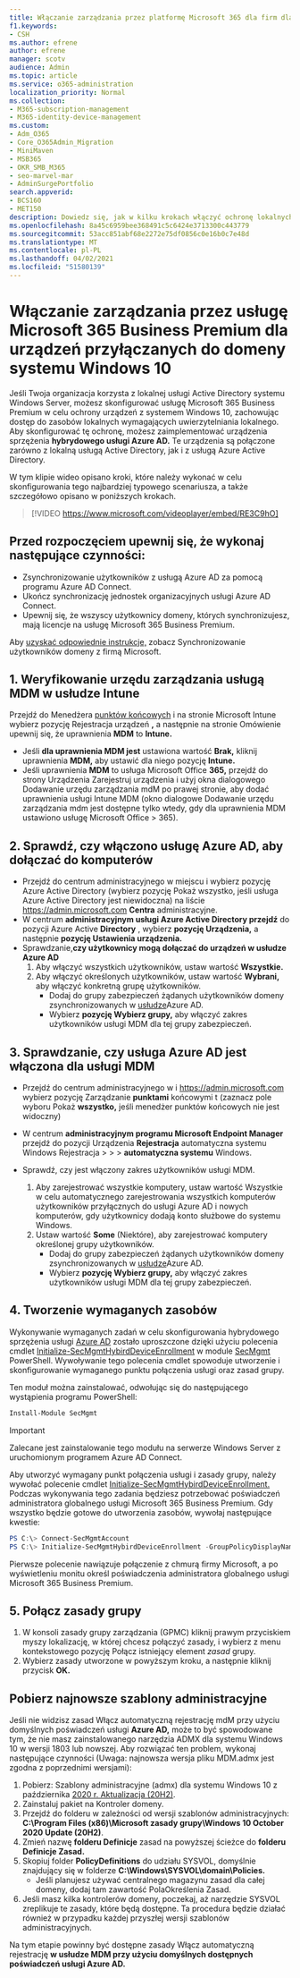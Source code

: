 ```yaml
---
title: Włączanie zarządzania przez platformę Microsoft 365 dla firm dla urządzeń przyłącznych do domeny systemu Windows 10
f1.keywords:
- CSH
ms.author: efrene
author: efrene
manager: scotv
audience: Admin
ms.topic: article
ms.service: o365-administration
localization_priority: Normal
ms.collection:
- M365-subscription-management
- M365-identity-device-management
ms.custom:
- Adm_O365
- Core_O365Admin_Migration
- MiniMaven
- MSB365
- OKR_SMB_M365
- seo-marvel-mar
- AdminSurgePortfolio
search.appverid:
- BCS160
- MET150
description: Dowiedz się, jak w kilku krokach włączyć ochronę lokalnych urządzeń z systemem Windows 10 przyłączanych do usługi Active Directory na platformie Microsoft 365.
ms.openlocfilehash: 8a45c6959bee368491c5c6424e3713300c443779
ms.sourcegitcommit: 53acc851abf68e2272e75df0856c0e16b0c7e48d
ms.translationtype: MT
ms.contentlocale: pl-PL
ms.lasthandoff: 04/02/2021
ms.locfileid: "51580139"
---
```

# <a name="enable-domain-joined-windows-10-devices-to-be-managed-by-microsoft-365-business-premium"></a>Włączanie zarządzania przez usługę Microsoft 365 Business Premium dla urządzeń przyłączanych do domeny systemu Windows 10

Jeśli Twoja organizacja korzysta z lokalnej usługi Active Directory systemu Windows Server, możesz skonfigurować usługę Microsoft 365 Business Premium w celu ochrony urządzeń z systemem Windows 10, zachowując dostęp do zasobów lokalnych wymagających uwierzytelniania lokalnego.
Aby skonfigurować tę ochronę, możesz zaimplementować urządzenia sprzężenia **hybrydowego usługi Azure AD.** Te urządzenia są połączone zarówno z lokalną usługą Active Directory, jak i z usługą Azure Active Directory.

W tym klipie wideo opisano kroki, które należy wykonać w celu skonfigurowania tego najbardziej typowego scenariusza, a także szczegółowo opisano w poniższych krokach.

> [!VIDEO https://www.microsoft.com/videoplayer/embed/RE3C9hO]
  

## <a name="before-you-get-started-make-sure-you-complete-these-steps"></a>Przed rozpoczęciem upewnij się, że wykonaj następujące czynności:
- Zsynchronizowanie użytkowników z usługą Azure AD za pomocą programu Azure AD Connect.
- Ukończ synchronizację jednostek organizacyjnych usługi Azure AD Connect.
- Upewnij się, że wszyscy użytkownicy domeny, których synchronizujesz, mają licencje na usługę Microsoft 365 Business Premium.

Aby [uzyskać odpowiednie instrukcje,](manage-domain-users.md) zobacz Synchronizowanie użytkowników domeny z firmą Microsoft.

## <a name="1-verify-mdm-authority-in-intune"></a>1. Weryfikowanie urzędu zarządzania usługą MDM w usłudze Intune

Przejdź do Menedżera [punktów końcowych](https://endpoint.microsoft.com/#blade/Microsoft_Intune_Enrollment/EnrollmentMenu/overview) i na stronie Microsoft  Intune wybierz pozycję Rejestracja urządzeń **,** a następnie na stronie Omówienie upewnij się, że uprawnienia **MDM** to **Intune.**

- Jeśli **dla uprawnienia MDM jest** ustawiona wartość **Brak,** kliknij uprawnienia **MDM,** aby ustawić dla niego pozycję **Intune.**
- Jeśli uprawnienia **MDM** to usługa Microsoft Office  **365,** przejdź do strony Urządzenia Zarejestruj urządzenia i użyj okna dialogowego Dodawanie urzędu zarządzania mdM po prawej stronie, aby dodać uprawnienia usługi Intune MDM (okno dialogowe Dodawanie urzędu zarządzania mdm jest dostępne tylko wtedy, gdy dla uprawnienia MDM ustawiono usługę Microsoft Office  >   365).    

## <a name="2-verify-azure-ad-is-enabled-for-joining-computers"></a>2. Sprawdź, czy włączono usługę Azure AD, aby dołączać do komputerów

- Przejdź do centrum administracyjnego w miejscu i wybierz pozycję Azure Active Directory (wybierz pozycję Pokaż wszystko, jeśli usługa Azure Active Directory jest niewidoczna) na liście <a href="https://go.microsoft.com/fwlink/p/?linkid=2024339" target="_blank">https://admin.microsoft.com</a> **Centra** administracyjne.  
- W centrum **administracyjnym usługi Azure Active Directory przejdź** do pozycji Azure Active **Directory** , wybierz **pozycję Urządzenia,** a następnie **pozycję Ustawienia urządzenia.**
- Sprawdzanie,**czy użytkownicy mogą dołączać do urządzeń w usłudze Azure AD** 
    1. Aby włączyć wszystkich użytkowników, ustaw wartość **Wszystkie.**
    2. Aby włączyć określonych użytkowników, ustaw wartość **Wybrani,** aby włączyć konkretną grupę użytkowników.
        - Dodaj do grupy zabezpieczeń żądanych użytkowników domeny zsynchronizowanych w [usłudze](../admin/create-groups/create-groups.md)Azure AD.
        - Wybierz **pozycję Wybierz grupy,** aby włączyć zakres użytkowników usługi MDM dla tej grupy zabezpieczeń.

## <a name="3-verify-azure-ad-is-enabled-for-mdm"></a>3. Sprawdzanie, czy usługa Azure AD jest włączona dla usługi MDM

- Przejdź do centrum administracyjnego w i <a href="https://go.microsoft.com/fwlink/p/?linkid=2024339" target="_blank">https://admin.microsoft.com</a> wybierz pozycję Zarządzanie  **punktami** końcowymi t (zaznacz pole wyboru Pokaż **wszystko,** jeśli menedżer punktów końcowych nie jest widoczny)
- W centrum **administracyjnym programu Microsoft Endpoint Manager** przejdź do pozycji Urządzenia **Rejestracja** automatyczna systemu Windows Rejestracja  >    >    >  **automatyczna systemu** Windows.
- Sprawdź, czy jest włączony zakres użytkowników usługi MDM.

    1. Aby zarejestrować wszystkie komputery, ustaw wartość Wszystkie w celu automatycznego zarejestrowania wszystkich komputerów użytkowników przyłącznych do usługi Azure AD i nowych komputerów, gdy użytkownicy dodają konto służbowe do systemu Windows. 
    2. Ustaw wartość **Some** (Niektóre), aby zarejestrować komputery określonej grupy użytkowników.
        -  Dodaj do grupy zabezpieczeń żądanych użytkowników domeny zsynchronizowanych w [usłudze](../admin/create-groups/create-groups.md)Azure AD.
        -  Wybierz **pozycję Wybierz grupy,** aby włączyć zakres użytkowników usługi MDM dla tej grupy zabezpieczeń.

## <a name="4-create-the-required-resources"></a>4. Tworzenie wymaganych zasobów 

Wykonywanie wymaganych zadań w celu skonfigurowania hybrydowego sprzężenia usługi [Azure AD](/azure/active-directory/devices/hybrid-azuread-join-managed-domains#configure-hybrid-azure-ad-join) zostało uproszczone dzięki użyciu polecenia cmdlet [Initialize-SecMgmtHybirdDeviceEnrollment](https://github.com/microsoft/secmgmt-open-powershell/blob/master/docs/help/Initialize-SecMgmtHybirdDeviceEnrollment.md) w module [SecMgmt](https://www.powershellgallery.com/packages/SecMgmt) PowerShell. Wywoływanie tego polecenia cmdlet spowoduje utworzenie i skonfigurowanie wymaganego punktu połączenia usługi oraz zasad grupy.

Ten moduł można zainstalować, odwołując się do następującego wystąpienia programu PowerShell:

```powershell
Install-Module SecMgmt
```

> [!IMPORTANT]
> Zalecane jest zainstalowanie tego modułu na serwerze Windows Server z uruchomionym programem Azure AD Connect.

Aby utworzyć wymagany punkt połączenia usługi i zasady grupy, należy wywołać polecenie cmdlet [Initialize-SecMgmtHybirdDeviceEnrollment.](https://github.com/microsoft/secmgmt-open-powershell/blob/master/docs/help/Initialize-SecMgmtHybirdDeviceEnrollment.md) Podczas wykonywania tego zadania będziesz potrzebować poświadczeń administratora globalnego usługi Microsoft 365 Business Premium. Gdy wszystko będzie gotowe do utworzenia zasobów, wywołaj następujące kwestie:

```powershell
PS C:\> Connect-SecMgmtAccount
PS C:\> Initialize-SecMgmtHybirdDeviceEnrollment -GroupPolicyDisplayName 'Device Management'
```

Pierwsze polecenie nawiązuje połączenie z chmurą firmy Microsoft, a po wyświetleniu monitu określ poświadczenia administratora globalnego usługi Microsoft 365 Business Premium.

## <a name="5-link-the-group-policy"></a>5. Połącz zasady grupy

1. W konsoli zasady grupy zarządzania (GPMC) kliknij prawym przyciskiem myszy lokalizację, w której chcesz połączyć zasady, i wybierz z menu kontekstowego pozycję Połącz istniejący element *zasad* grupy.
2. Wybierz zasady utworzone w powyższym kroku, a następnie kliknij przycisk **OK.**

## <a name="get-the-latest-administrative-templates"></a>Pobierz najnowsze szablony administracyjne

Jeśli nie widzisz zasad Włącz automatyczną rejestrację mdM przy użyciu domyślnych poświadczeń usługi **Azure AD,** może to być spowodowane tym, że nie masz zainstalowanego narzędzia ADMX dla systemu Windows 10 w wersji 1803 lub nowszej. Aby rozwiązać ten problem, wykonaj następujące czynności (Uwaga: najnowsza wersja pliku MDM.admx jest zgodna z poprzednimi wersjami):

1.  Pobierz: Szablony administracyjne (admx) dla systemu Windows 10 z października [2020 r. Aktualizacja (20H2)](https://www.microsoft.com/download/102157).
2.  Zainstaluj pakiet na Kontroler domeny.
3.  Przejdź do folderu w zależności od wersji szablonów administracyjnych: **C:\Program Files (x86)\Microsoft zasady grupy\Windows 10 October 2020 Update (20H2)**.
4.  Zmień nazwę **folderu Definicje** zasad na powyższej ścieżce do **folderu Definicje Zasad.**
5.  Skopiuj folder **PolicyDefinitions** do udziału SYSVOL, domyślnie znajdujący się w folderze **C:\Windows\SYSVOL\domain\Policies.** 
    -   Jeśli planujesz używać centralnego magazynu zasad dla całej domeny, dodaj tam zawartość PolaOkreślenia Zasad.
6.  Jeśli masz kilka kontrolerów domeny, poczekaj, aż narzędzie SYSVOL zreplikuje te zasady, które będą dostępne. Ta procedura będzie działać również w przypadku każdej przyszłej wersji szablonów administracyjnych.

Na tym etapie powinny być dostępne zasady Włącz automatyczną rejestrację **w usłudze MDM przy użyciu domyślnych dostępnych poświadczeń usługi Azure AD.**